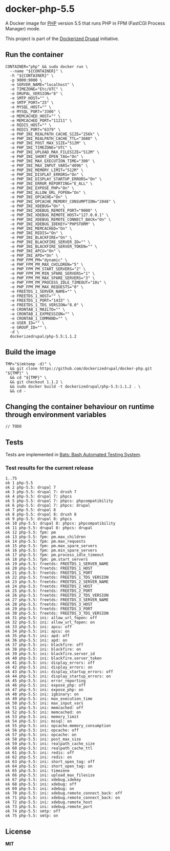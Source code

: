 # docker-php-5.5

A Docker image for [PHP](http://php.net/) version 5.5 that runs PHP in FPM (FastCGI Process Manager) mode.

This project is part of the [Dockerized Drupal](https://dockerizedrupal.com/) initiative.

## Run the container

    CONTAINER="php" && sudo docker run \
      --name "${CONTAINER}" \
      -h "${CONTAINER}" \
      -p 9000:9000 \
      -e SERVER_NAME="localhost" \
      -e TIMEZONE="Etc/UTC" \
      -e DRUPAL_VERSION="8" \
      -e SMTP_HOST="" \
      -e SMTP_PORT="25" \
      -e MYSQL_HOST="" \
      -e MYSQL_PORT="3306" \
      -e MEMCACHED_HOST="" \
      -e MEMCACHED_PORT="11211" \
      -e REDIS_HOST="" \
      -e REDIS_PORT="6379" \
      -e PHP_INI_REALPATH_CACHE_SIZE="256k" \
      -e PHP_INI_REALPATH_CACHE_TTL="3600" \
      -e PHP_INI_POST_MAX_SIZE="512M" \
      -e PHP_INI_TIMEZONE="UTC" \
      -e PHP_INI_UPLOAD_MAX_FILESIZE="512M" \
      -e PHP_INI_SHORT_OPEN_TAG="On" \
      -e PHP_INI_MAX_EXECUTION_TIME="300" \
      -e PHP_INI_MAX_INPUT_VARS="4096" \
      -e PHP_INI_MEMORY_LIMIT="512M" \
      -e PHP_INI_DISPLAY_ERRORS="On" \
      -e PHP_INI_DISPLAY_STARTUP_ERRORS="On" \
      -e PHP_INI_ERROR_REPORTING="E_ALL" \
      -e PHP_INI_EXPOSE_PHP="On" \
      -e PHP_INI_ALLOW_URL_FOPEN="On" \
      -e PHP_INI_OPCACHE="On" \
      -e PHP_INI_OPCACHE_MEMORY_CONSUMPTION="2048" \
      -e PHP_INI_XDEBUG="On" \
      -e PHP_INI_XDEBUG_REMOTE_PORT="9000" \
      -e PHP_INI_XDEBUG_REMOTE_HOST="127.0.0.1" \
      -e PHP_INI_XDEBUG_REMOTE_CONNECT_BACK="On" \
      -e PHP_INI_XDEBUG_IDEKEY="PHPSTORM" \
      -e PHP_INI_MEMCACHED="On" \
      -e PHP_INI_REDIS="On" \
      -e PHP_INI_BLACKFIRE="On" \
      -e PHP_INI_BLACKFIRE_SERVER_ID="" \
      -e PHP_INI_BLACKFIRE_SERVER_TOKEN="" \
      -e PHP_INI_APCU="On" \
      -e PHP_INI_APD="On" \
      -e PHP_FPM_PM="dynamic" \
      -e PHP_FPM_PM_MAX_CHILDREN="5" \
      -e PHP_FPM_PM_START_SERVERS="2" \
      -e PHP_FPM_PM_MIN_SPARE_SERVERS="1" \
      -e PHP_FPM_PM_MAX_SPARE_SERVERS="3" \
      -e PHP_FPM_PM_PROCESS_IDLE_TIMEOUT="10s" \
      -e PHP_FPM_PM_MAX_REQUESTS="0" \
      -e FREETDS_1_SERVER_NAME="" \
      -e FREETDS_1_HOST="" \
      -e FREETDS_1_PORT="1433" \
      -e FREETDS_1_TDS_VERSION="8.0" \
      -e CRONTAB_1_MAILTO="" \
      -e CRONTAB_1_EXPRESSION="" \
      -e CRONTAB_1_COMMAND="" \
      -e USER_ID="" \
      -e GROUP_ID="" \
      -d \
      dockerizedrupal/php-5.5:1.1.2

## Build the image

    TMP="$(mktemp -d)" \
      && git clone https://github.com/dockerizedrupal/docker-php.git "${TMP}" \
      && cd "${TMP}" \
      && git checkout 1.1.2 \
      && sudo docker build -t dockerizedrupal/php-5.5:1.1.2 . \
      && cd -

## Changing the container behaviour on runtime through environment variables

    // TODO

## Tests

Tests are implemented in [Bats: Bash Automated Testing System](https://github.com/sstephenson/bats).

### Test results for the current release

    1..75
    ok 1 php-5.5
    ok 2 php-5.5: drupal 7
    ok 3 php-5.5: drupal 7: drush 7
    ok 4 php-5.5: drupal 7: phpcs
    ok 5 php-5.5: drupal 7: phpcs: phpcompatibility
    ok 6 php-5.5: drupal 7: phpcs: drupal
    ok 7 php-5.5: drupal 8
    ok 8 php-5.5: drupal 8: drush 8
    ok 9 php-5.5: drupal 8: phpcs
    ok 10 php-5.5: drupal 8: phpcs: phpcompatibility
    ok 11 php-5.5: drupal 8: phpcs: drupal
    ok 12 php-5.5: fpm: pm
    ok 13 php-5.5: fpm: pm.max_children
    ok 14 php-5.5: fpm: pm.max_requests
    ok 15 php-5.5: fpm: pm.max_spare_servers
    ok 16 php-5.5: fpm: pm.min_spare_servers
    ok 17 php-5.5: fpm: pm.process_idle_timeout
    ok 18 php-5.5: fpm: pm.start_servers
    ok 19 php-5.5: freetds: FREETDS_1_SERVER_NAME
    ok 20 php-5.5: freetds: FREETDS_1_HOST
    ok 21 php-5.5: freetds: FREETDS_1_PORT
    ok 22 php-5.5: freetds: FREETDS_1_TDS_VERSION
    ok 23 php-5.5: freetds: FREETDS_2_SERVER_NAME
    ok 24 php-5.5: freetds: FREETDS_2_HOST
    ok 25 php-5.5: freetds: FREETDS_2_PORT
    ok 26 php-5.5: freetds: FREETDS_2_TDS_VERSION
    ok 27 php-5.5: freetds: FREETDS_3_SERVER_NAME
    ok 28 php-5.5: freetds: FREETDS_3_HOST
    ok 29 php-5.5: freetds: FREETDS_3_PORT
    ok 30 php-5.5: freetds: FREETDS_3_TDS_VERSION
    ok 31 php-5.5: ini: allow_url_fopen: off
    ok 32 php-5.5: ini: allow_url_fopen: on
    ok 33 php-5.5: ini: apcu: off
    ok 34 php-5.5: ini: apcu: on
    ok 35 php-5.5: ini: apd: off
    ok 36 php-5.5: ini: apd: on
    ok 37 php-5.5: ini: blackfire: off
    ok 38 php-5.5: ini: blackfire: on
    ok 39 php-5.5: ini: blackfire.server_id
    ok 40 php-5.5: ini: blackfire.server_token
    ok 41 php-5.5: ini: display_errors: off
    ok 42 php-5.5: ini: display_errors: on
    ok 43 php-5.5: ini: display_startup_errors: off
    ok 44 php-5.5: ini: display_startup_errors: on
    ok 45 php-5.5: ini: error_reporting
    ok 46 php-5.5: ini: expose_php: off
    ok 47 php-5.5: ini: expose_php: on
    ok 48 php-5.5: ini: igbinary: on
    ok 49 php-5.5: ini: max_execution_time
    ok 50 php-5.5: ini: max_input_vars
    ok 51 php-5.5: ini: memcached: off
    ok 52 php-5.5: ini: memcached: on
    ok 53 php-5.5: ini: memory_limit
    ok 54 php-5.5: ini: mssql: on
    ok 55 php-5.5: ini: opcache.memory_consumption
    ok 56 php-5.5: ini: opcache: off
    ok 57 php-5.5: ini: opcache: on
    ok 58 php-5.5: ini: post_max_size
    ok 59 php-5.5: ini: realpath_cache_size
    ok 60 php-5.5: ini: realpath_cache_ttl
    ok 61 php-5.5: ini: redis: off
    ok 62 php-5.5: ini: redis: on
    ok 63 php-5.5: ini: short_open_tag: off
    ok 64 php-5.5: ini: short_open_tag: on
    ok 65 php-5.5: ini: timezone
    ok 66 php-5.5: ini: upload_max_filesize
    ok 67 php-5.5: ini: xdebug.idekey
    ok 68 php-5.5: ini: xdebug: off
    ok 69 php-5.5: ini: xdebug: on
    ok 70 php-5.5: ini: xdebug.remote_connect_back: off
    ok 71 php-5.5: ini: xdebug.remote_connect_back: on
    ok 72 php-5.5: ini: xdebug.remote_host
    ok 73 php-5.5: ini: xdebug.remote_port
    ok 74 php-5.5: smtp: off
    ok 75 php-5.5: smtp: on

## License

**MIT**
